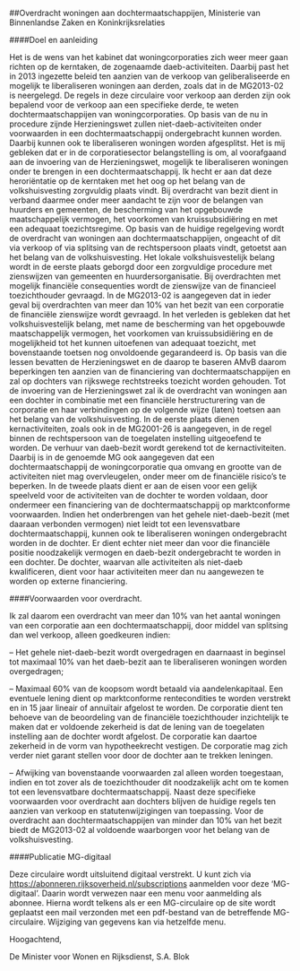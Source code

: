 <meta http-equiv='Content-Type' content='text/html; charset=utf-8' />

##Overdracht woningen aan dochtermaatschappijen, Ministerie van Binnenlandse Zaken en Koninkrijksrelaties

####Doel en aanleiding

Het is de wens van het kabinet dat woningcorporaties zich weer meer gaan richten op de kerntaken, de zogenaamde daeb-activiteiten. Daarbij past het in 2013 ingezette beleid ten aanzien van de verkoop van geliberaliseerde en mogelijk te liberaliseren woningen aan derden, zoals dat in de MG2013-02 is neergelegd. De regels in deze circulaire voor verkoop aan derden zijn ook bepalend voor de verkoop aan een specifieke derde, te weten dochtermaatschappijen van woningcorporaties. Op basis van de nu in procedure zijnde Herzieningswet zullen niet-daeb-activiteiten onder voorwaarden in een dochtermaatschappij ondergebracht kunnen worden. Daarbij kunnen ook te liberaliseren woningen worden afgesplitst. Het is mij gebleken dat er in de corporatiesector belangstelling is om, al voorafgaand aan de invoering van de Herzieningswet, mogelijk te liberaliseren woningen onder te brengen in een dochtermaatschappij. Ik hecht er aan dat deze heroriëntatie op de kerntaken met het oog op het belang van de volkshuisvesting zorgvuldig plaats vindt. Bij overdracht van bezit dient in verband daarmee onder meer aandacht te zijn voor de belangen van huurders en gemeenten, de bescherming van het opgebouwde maatschappelijk vermogen, het voorkomen van kruissubsidiëring en met een adequaat toezichtsregime. Op basis van de huidige regelgeving wordt de overdracht van woningen aan dochtermaatschappijen, ongeacht of dit via verkoop of via splitsing van de rechtspersoon plaats vindt, getoetst aan het belang van de volkshuisvesting. Het lokale volkshuisvestelijk belang wordt in de eerste plaats geborgd door een zorgvuldige procedure met zienswijzen van gemeenten en huurdersorganisatie. Bij overdrachten met mogelijk financiële consequenties wordt de zienswijze van de financieel toezichthouder gevraagd. In de MG2013-02 is aangegeven dat in ieder geval bij overdrachten van meer dan 10% van het bezit van een corporatie de financiële zienswijze wordt gevraagd. In het verleden is gebleken dat het volkshuisvestelijk belang, met name de bescherming van het opgebouwde maatschappelijk vermogen, het voorkomen van kruissubsidiëring en de mogelijkheid tot het kunnen uitoefenen van adequaat toezicht, met bovenstaande toetsen nog onvoldoende gegarandeerd is. Op basis van die lessen bevatten de Herzieningswet en de daarop te baseren AMvB daarom beperkingen ten aanzien van de financiering van dochtermaatschappijen en zal op dochters van rijkswege rechtstreeks toezicht worden gehouden. Tot de invoering van de Herzieningswet zal ik de overdracht van woningen aan een dochter in combinatie met een financiële herstructurering van de corporatie en haar verbindingen op de volgende wijze (laten) toetsen aan het belang van de volkshuisvesting. In de eerste plaats dienen kernactiviteiten, zoals ook in de MG2001-26 is aangegeven, in de regel binnen de rechtspersoon van de toegelaten instelling uitgeoefend te worden. De verhuur van daeb-bezit wordt gerekend tot de kernactiviteiten. Daarbij is in de genoemde MG ook aangegeven dat een dochtermaatschappij de woningcorporatie qua omvang en grootte van de activiteiten niet mag overvleugelen, onder meer om de financiële risico’s te beperken. In de tweede plaats dient er aan de eisen voor een gelijk speelveld voor de activiteiten van de dochter te worden voldaan, door ondermeer een financiering van de dochtermaatschappij op marktconforme voorwaarden. Indien het onderbrengen van het gehele niet-daeb-bezit (met daaraan verbonden vermogen) niet leidt tot een levensvatbare dochtermaatschappij, kunnen ook te liberaliseren woningen ondergebracht worden in de dochter. Er dient echter niet meer dan voor die financiële positie noodzakelijk vermogen en daeb-bezit ondergebracht te worden in een dochter. De dochter, waarvan alle activiteiten als niet-daeb kwalificeren, dient voor haar activiteiten meer dan nu aangewezen te worden op externe financiering.    

####Voorwaarden voor overdracht.

Ik zal daarom een overdracht van meer dan 10% van het aantal woningen van een corporatie aan een dochtermaatschappij, door middel van splitsing dan wel verkoop, alleen goedkeuren indien: 

– Het gehele niet-daeb-bezit wordt overgedragen en daarnaast in beginsel tot maximaal 10% van het daeb-bezit aan te liberaliseren woningen worden overgedragen;  

– Maximaal 60% van de koopsom wordt betaald via aandelenkapitaal. Een eventuele lening dient op marktconforme rentecondities te worden verstrekt en in 15 jaar lineair of annuïtair afgelost te worden. De corporatie dient ten behoeve van de beoordeling van de financiële toezichthouder inzichtelijk te maken dat er voldoende zekerheid is dat de lening van de toegelaten instelling aan de dochter wordt afgelost. De corporatie kan daartoe zekerheid in de vorm van hypotheekrecht vestigen. De corporatie mag zich verder niet garant stellen voor door de dochter aan te trekken leningen.  

– Afwijking van bovenstaande voorwaarden zal alleen worden toegestaan, indien en tot zover als de toezichthouder dit noodzakelijk acht om te komen tot een levensvatbare dochtermaatschappij.   Naast deze specifieke voorwaarden voor overdracht aan dochters blijven de huidige regels ten aanzien van verkoop en statutenwijzigingen van toepassing. Voor de overdracht aan dochtermaatschappijen van minder dan 10% van het bezit biedt de MG2013-02 al voldoende waarborgen voor het belang van de volkshuisvesting.    

####Publicatie MG-digitaal

Deze circulaire wordt uitsluitend digitaal verstrekt. U kunt zich via https://abonneren.rijksoverheid.nl/subscriptions aanmelden voor deze ‘MG-digitaal’. Daarin wordt verwezen naar een menu voor aanmelding als abonnee. Hierna wordt telkens als er een MG-circulaire op de site wordt geplaatst een mail verzonden met een pdf-bestand van de betreffende MG-circulaire. Wijziging van gegevens kan via hetzelfde menu.     

Hoogachtend, 

De 
Minister voor Wonen en Rijksdienst, 
S.A. Blok     

